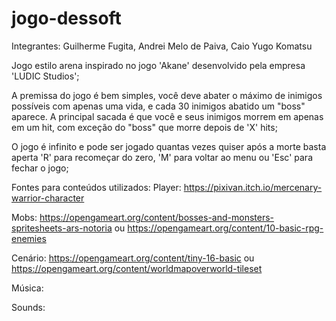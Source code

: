 # jogo-dessoft

Integrantes: Guilherme Fugita, Andrei Melo de Paiva, Caio Yugo Komatsu

Jogo estilo arena inspirado no jogo 'Akane' desenvolvido pela empresa 'LUDIC Studios';

A premissa do jogo é bem simples, você deve abater o máximo de inimigos possíveis com apenas uma vida, e cada 30 inimigos abatido um "boss" aparece. A principal sacada é que você e seus inimigos morrem em apenas em um hit, com exceção do "boss" que morre depois de 'X' hits;

O jogo é infinito e pode ser jogado quantas vezes quiser após a morte basta aperta 'R' para recomeçar do zero, 'M' para voltar ao menu ou 'Esc' para fechar o jogo;







Fontes para conteúdos utilizados:
   Player: https://pixivan.itch.io/mercenary-warrior-character
    
   Mobs: https://opengameart.org/content/bosses-and-monsters-spritesheets-ars-notoria ou https://opengameart.org/content/10-basic-rpg-enemies
    
   Cenário: https://opengameart.org/content/tiny-16-basic ou https://opengameart.org/content/worldmapoverworld-tileset
    
   Música:
    
   Sounds: 
    
